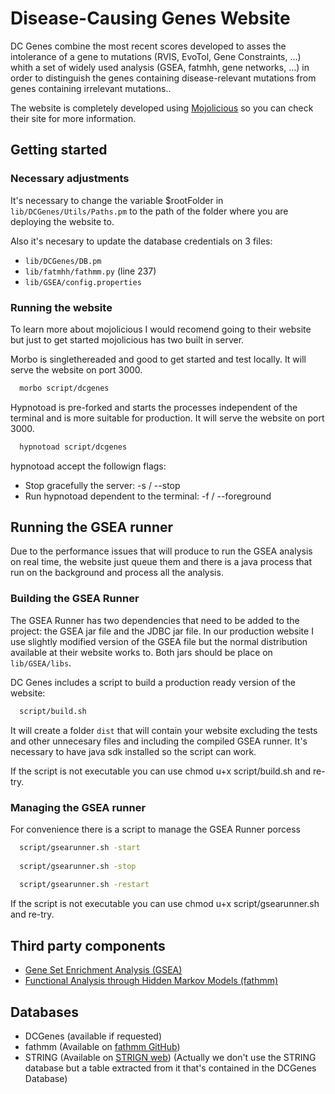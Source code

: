 # Disease-Causing Genes Website

DC Genes combine the most recent scores developed to asses the intolerance of a gene to mutations (RVIS, EvoTol, Gene Constraints, ...) whith a set of widely used analysis (GSEA, fatmhh, gene networks, ...) in order to distinguish the genes containing disease-relevant mutations from genes containing irrelevant mutations..

The website is completely developed using [Mojolicious](http://mojolicio.us/) so you can check their site for more information.

## Getting started

### Necessary adjustments

It's necessary to change the variable $rootFolder in `lib/DCGenes/Utils/Paths.pm` to the path of the folder where you are deploying the website to.

Also it's necesary to update the database credentials on 3 files:

 * `lib/DCGenes/DB.pm`
 * `lib/fatmhh/fathmm.py` (line 237)
 * `lib/GSEA/config.properties`

### Running the website
To learn more about mojolicious I would recomend going to their website but just to get started mojolicious has two built in server.

Morbo is singlethereaded and good to get started and test locally. It will serve the website on port 3000.

```bash
  morbo script/dcgenes
```

Hypnotoad is pre-forked and starts the processes independent of the terminal and is more suitable for production. It will serve the website on port 3000.

```bash
  hypnotoad script/dcgenes
```

hypnotoad accept the followign flags:

 * Stop gracefully the server: -s / --stop 
 * Run hypnotoad dependent to the terminal: -f / --foreground
 
## Running the GSEA runner

Due to the performance issues that will produce to run the GSEA analysis on real time, the website just queue them  and there is a java process that run on the background and process all the analysis.

### Building the GSEA Runner

The GSEA Runner has two dependencies that need to be added to the project: the GSEA jar file and the JDBC jar file. In our production website I use slightly modified version of the GSEA  file but the normal distribution available at their website works to. Both jars should be place on `lib/GSEA/libs`.

DC Genes includes a script to build a production ready version of the website:

```bash
  script/build.sh
```

It will create a folder `dist` that will contain your website excluding the tests and other unnecesary files and including the compiled GSEA runner. It's necessary to  have  java sdk installed so the script can work.

If the script is not executable you can use chmod u+x script/build.sh and re-try.

### Managing the GSEA runner

For convenience there is a script to manage the GSEA Runner porcess

```bash
  script/gsearunner.sh -start
  
  script/gsearunner.sh -stop
  
  script/gsearunner.sh -restart
```

If the script is not executable you can use chmod u+x script/gsearunner.sh and re-try.

## Third party components

 * [Gene Set Enrichment Analysis (GSEA)](http://www.broadinstitute.org/gsea)
 * [Functional Analysis through Hidden Markov Models (fathmm)](http://fathmm.biocompute.org.uk/)

## Databases

 * DCGenes (available if requested)
 * fathmm (Available on [fathmm GitHub](https://github.com/HAShihab/fathmm))
 * STRING (Available on [STRIGN web](http://string-db.org/)) (Actually we don't use the STRING database but a table extracted from it that's contained in the DCGenes Database)